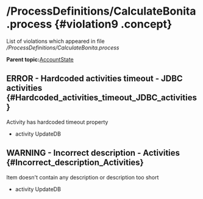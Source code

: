 # /ProcessDefinitions/CalculateBonita.process {#violation9 .concept}

List of violations which appeared in file */ProcessDefinitions/CalculateBonita.process*

**Parent topic:**[AccountState](../../../../../../modules/demo_Enterprise/dita/qa/projects/AccountState.md)

## ERROR - Hardcoded activities timeout - JDBC activities {#Hardcoded_activities_timeout_JDBC_activities}

Activity has hardcoded timeout property

-   activity UpdateDB

## WARNING - Incorrect description - Activities {#Incorrect_description_Activities}

Item doesn't contain any description or description too short

-   activity UpdateDB

